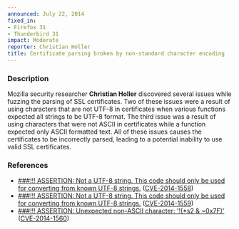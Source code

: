 ```yaml
---
announced: July 22, 2014
fixed_in:
- Firefox 31
- Thunderbird 31
impact: Moderate
reporter: Christian Holler
title: Certificate parsing broken by non-standard character encoding
---
```


<h3>Description</h3>

<p>Mozilla security researcher <strong>Christian Holler</strong> discovered
several issues while fuzzing the parsing of SSL certificates. Two of these
issues were a result of using characters that are not UTF-8 in certificates when
various functions expected all strings to be UTF-8 format. The third issue was a
result of using characters that were not ASCII in certificates while a function
expected only ASCII formatted text. All of these issues causes the certificates
to be incorrectly parsed, leading to a potential inability to use valid SSL
certificates.
</p>

<h3>References</h3>

<ul>
  <li><a href="https://bugzilla.mozilla.org/show_bug.cgi?id=1015973">
       ###!!! ASSERTION: Not a UTF-8 string. This code should only be used for
converting from known UTF-8 strings.</a> (<a href="http://cve.mitre.org/cgi-bin/cvename.cgi?name=CVE-2014-1558" class="ex-ref">CVE-2014-1558</a>)</li>
  <li><a href="https://bugzilla.mozilla.org/show_bug.cgi?id=1026022">
        ###!!! ASSERTION: Not a UTF-8 string. This code should only be used for
converting from known UTF-8 strings.</a> (<a href="http://cve.mitre.org/cgi-bin/cvename.cgi?name=CVE-2014-1559" class="ex-ref">CVE-2014-1559</a>)</li>
  <li><a href="https://bugzilla.mozilla.org/show_bug.cgi?id=997795">
       ###!!! ASSERTION: Unexpected non-ASCII character: '!(*s2 &amp; ~0x7F)'</a>
(<a href="http://cve.mitre.org/cgi-bin/cvename.cgi?name=CVE-2014-1560" class="ex-ref">CVE-2014-1560</a>)</li>
</ul>



